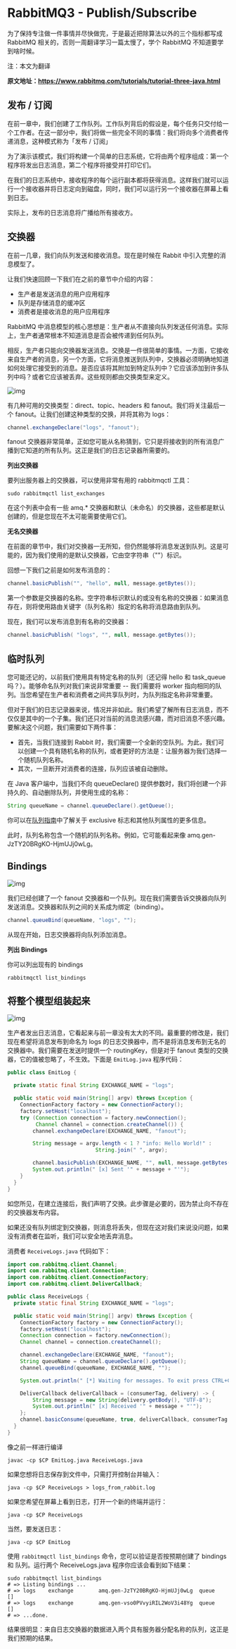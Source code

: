 # RabbitMQ3 - Publish/Subscribe

为了保持专注做一件事情并尽快做完，于是最近把除算法以外的三个指标都写成 RabbitMQ 相关的，否则一周翻译学习一篇太慢了，学个 RabbitMQ 不知道要学到啥时候。

注：本文为翻译

**原文地址：https://www.rabbitmq.com/tutorials/tutorial-three-java.html**



## 发布 / 订阅

在前一章中，我们创建了工作队列。工作队列背后的假设是，每个任务只交付给一个工作者。在这一部分中，我们将做一些完全不同的事情：我们将向多个消费者传递消息，这种模式称为「发布 / 订阅」

为了演示该模式，我们将构建一个简单的日志系统，它将由两个程序组成：第一个程序将发出日志消息，第二个程序将接受并打印它们。

在我们的日志系统中，接收程序的每个运行副本都将获得消息。这样我们就可以运行一个接收器并将日志定向到磁盘，同时，我们可以运行另一个接收器在屏幕上看到日志。

实际上，发布的日志消息将广播给所有接收方。



## 交换器

在前一几章，我们向队列发送和接收消息。现在是时候在 Rabbit 中引入完整的消息模型了。

让我们快速回顾一下我们在之前的章节中介绍的内容：

- 生产者是发送消息的用户应用程序
- 队列是存储消息的缓冲区
- 消费者是接收消息的用户应用程序

RabbitMQ 中消息模型的核心思想是：生产者从不直接向队列发送任何消息。实际上，生产者通常根本不知道消息是否会被传递到任何队列。

相反，生产者只能向交换器发送消息。交换是一件很简单的事情。一方面，它接收来自生产者的消息，另一个方面，它将消息推送到队列中，交换器必须明确地知道如何处理它接受到的消息。是否应该将其附加到特定队列中？它应该添加到许多队列中吗？或者它应该被丢弃。这些规则都由交换类型来定义。

![img](https://www.rabbitmq.com/img/tutorials/exchanges.png)

有几种可用的交换类型：direct、topic、headers 和 fanout。我们将关注最后一个 fanout。让我们创建这种类型的交换，并将其称为 logs：

```java
channel.exchangeDeclare("logs", "fanout");
```

fanout 交换器非常简单，正如您可能从名称猜到，它只是将接收到的所有消息广播到它知道的所有队列。这正是我们的日志记录器所需要的。



**列出交换器**

要列出服务器上的交换器，可以使用非常有用的 rabbitmqctl 工具：

```shell
sudo rabbitmqctl list_exchanges
```

在这个列表中会有一些 amq.* 交换器和默认（未命名）的交换器，这些都是默认创建的，但是您现在不太可能需要使用它们。



**无名交换器**

在前面的章节中，我们对交换器一无所知，但仍然能够将消息发送到队列。这是可能的，因为我们使用的是默认交换器，它由空字符串（""）标识。

回想一下我们之前是如何发布消息的：

```java
channel.basicPublish("", "hello", null, message.getBytes());
```

第一个参数是交换器的名称。空字符串标识默认的或没有名称的交换器：如果消息存在，则将使用路由关键字（队列名称）指定的名称将消息路由到队列。



现在，我们可以发布消息到有名称的交换器：

```java
channel.basicPublish( "logs", "", null, message.getBytes());
```



## 临时队列

您可能还记的，以前我们使用具有特定名称的队列（还记得 hello 和 task_queue 吗？）。能够命名队列对我们来说非常重要 -- 我们需要将 worker 指向相同的队列。当您希望在生产者和消费者之间共享队列时，为队列指定名称非常重要。

但对于我们的日志记录器来说，情况并非如此。我们希望了解所有日志消息，而不仅仅是其中的一个子集。我们还只对当前的消息流感兴趣，而对旧消息不感兴趣。要解决这个问题，我们需要如下两件事：

- 首先，当我们连接到 Rabbit 时，我们需要一个全新的空队列。为此，我们可以创建一个具有随机名称的队列，或者更好的方法是：让服务器为我们选择一个随机队列名称。
- 其次，一旦断开对消费者的连接，队列应该被自动删除。

在 Java 客户端中，当我们不向 queueDeclare() 提供参数时，我们将创建一个非持久的、自动删除队列，并使用生成的名称：

```java
String queueName = channel.queueDeclare().getQueue();
```

你可以在[队列指南](https://www.rabbitmq.com/queues.html)中了解关于 exclusive 标志和其他队列属性的更多信息。

此时，队列名称包含一个随机的队列名称。例如，它可能看起来像 amq.gen-JzTY20BRgKO-HjmUJj0wLg。



## Bindings

![img](https://www.rabbitmq.com/img/tutorials/bindings.png)

我们已经创建了一个 fanout 交换器和一个队列。现在我们需要告诉交换器向队列发送消息。交换器和队列之间的关系成为绑定（binding）。

```java
channel.queueBind(queueName, "logs", "");
```

从现在开始，日志交换器将向队列添加消息。



**列出 Bindings**

你可以列出现有的 bindings

```shell
rabbitmqctl list_bindings
```



## 将整个模型组装起来

![img](https://www.rabbitmq.com/img/tutorials/python-three-overall.png)

生产者发出日志消息，它看起来与前一章没有太大的不同。最重要的修改是，我们现在希望将消息发布到命名为 logs 的日志交换器中，而不是将消息发布到无名的交换器中。我们需要在发送时提供一个 routingKey，但是对于 fanout 类型的交换器，它的值被忽略了，不生效。下面是 `EmitLog.java` 程序代码：

```java
public class EmitLog {

  private static final String EXCHANGE_NAME = "logs";

  public static void main(String[] argv) throws Exception {
    ConnectionFactory factory = new ConnectionFactory();
    factory.setHost("localhost");
    try (Connection connection = factory.newConnection();
         Channel channel = connection.createChannel()) {
        channel.exchangeDeclare(EXCHANGE_NAME, "fanout");

        String message = argv.length < 1 ? "info: Hello World!" :
                            String.join(" ", argv);

        channel.basicPublish(EXCHANGE_NAME, "", null, message.getBytes("UTF-8"));
        System.out.println(" [x] Sent '" + message + "'");
    }
  }
}
```

如您所见，在建立连接后，我们声明了交换。此步骤是必要的，因为禁止向不存在的交换器发布内容。

如果还没有队列绑定到交换器，则消息将丢失，但现在这对我们来说没问题，如果没有消费者在监听，我们可以安全地丢弃消息。

消费者 `ReceiveLogs.java` 代码如下：

```java
import com.rabbitmq.client.Channel;
import com.rabbitmq.client.Connection;
import com.rabbitmq.client.ConnectionFactory;
import com.rabbitmq.client.DeliverCallback;

public class ReceiveLogs {
  private static final String EXCHANGE_NAME = "logs";

  public static void main(String[] argv) throws Exception {
    ConnectionFactory factory = new ConnectionFactory();
    factory.setHost("localhost");
    Connection connection = factory.newConnection();
    Channel channel = connection.createChannel();

    channel.exchangeDeclare(EXCHANGE_NAME, "fanout");
    String queueName = channel.queueDeclare().getQueue();
    channel.queueBind(queueName, EXCHANGE_NAME, "");

    System.out.println(" [*] Waiting for messages. To exit press CTRL+C");

    DeliverCallback deliverCallback = (consumerTag, delivery) -> {
        String message = new String(delivery.getBody(), "UTF-8");
        System.out.println(" [x] Received '" + message + "'");
    };
    channel.basicConsume(queueName, true, deliverCallback, consumerTag -> { });
  }
}
```

像之前一样进行编译

```shell
javac -cp $CP EmitLog.java ReceiveLogs.java
```

如果您想将日志保存到文件中，只需打开控制台并输入：

```shell
java -cp $CP ReceiveLogs > logs_from_rabbit.log
```

如果您希望在屏幕上看到日志，打开一个新的终端并运行：

```shell
java -cp $CP ReceiveLogs
```

当然，要发送日志：

```shell
java -cp $CP EmitLog
```

使用 `rabbitmqctl list_bindings` 命令，您可以验证是否按预期创建了 bindings 和 队列。运行两个 ReceiveLogs.java 程序你应该会看到如下结果：

```shell
sudo rabbitmqctl list_bindings
# => Listing bindings ...
# => logs    exchange        amq.gen-JzTY20BRgKO-HjmUJj0wLg  queue           []
# => logs    exchange        amq.gen-vso0PVvyiRIL2WoV3i48Yg  queue           []
# => ...done.
```

结果很明显：来自日志交换器的数据进入两个具有服务器分配名称的队列，这正是我们预期的结果。
